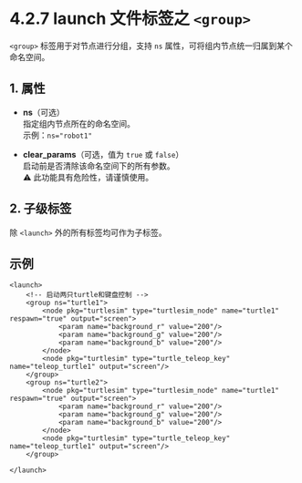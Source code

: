# 4.2.7 launch 文件标签之 `<group>`

`<group>` 标签用于对节点进行分组，支持 `ns` 属性，可将组内节点统一归属到某个命名空间。

## 1. 属性

- **ns**（可选）  
  指定组内节点所在的命名空间。  
  示例：`ns="robot1"`

- **clear_params**（可选，值为 `true` 或 `false`）  
  启动前是否清除该命名空间下的所有参数。  
  ⚠️ 此功能具有危险性，请谨慎使用。

## 2. 子级标签  
除 `<launch>` 外的所有标签均可作为子标签。

## 示例

```
<launch>
    <!-- 启动两只turtle和键盘控制 -->
    <group ns="turtle1">
        <node pkg="turtlesim" type="turtlesim_node" name="turtle1" respawn="true" output="screen">
            <param name="background_r" value="200"/>
            <param name="background_g" value="200"/>
            <param name="background_b" value="200"/>
        </node>
        <node pkg="turtlesim" type="turtle_teleop_key" name="teleop_turtle1" output="screen"/>
    </group>
    <group ns="turtle2">
        <node pkg="turtlesim" type="turtlesim_node" name="turtle1" respawn="true" output="screen">
            <param name="background_r" value="200"/>
            <param name="background_g" value="200"/>
            <param name="background_b" value="200"/>
        </node>
        <node pkg="turtlesim" type="turtle_teleop_key" name="teleop_turtle1" output="screen"/>
    </group>

</launch>
```
